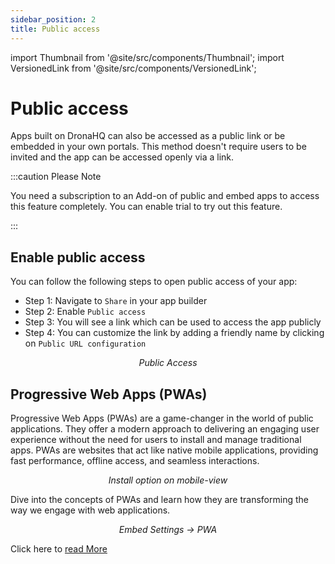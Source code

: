 ```yaml
---
sidebar_position: 2
title: Public access
---
```


import Thumbnail from '@site/src/components/Thumbnail';
import VersionedLink from '@site/src/components/VersionedLink';

# Public access

Apps built on DronaHQ can also be accessed as a public link or be embedded in your own portals. This method doesn't require users to be invited and the app can be accessed openly via a link. 

:::caution Please Note

You need a subscription to an Add-on of public and embed apps to access this feature completely. You can enable trial to try out this feature.

:::

## Enable public access

You can follow the following steps to open public access of your app:

- Step 1: Navigate to `Share` in your app builder
- Step 2: Enable `Public access`
- Step 3: You will see a link which can be used to access the app publicly
- Step 4: You can customize the link by adding a friendly name by clicking on `Public URL configuration`

<figure>
  <Thumbnail src="/img/accessing-apps/public-access.png" alt="Public Access" width='100%'/>
  <figcaption align = "center"><i>Public Access</i></figcaption>
</figure>




## Progressive Web Apps (PWAs) 

Progressive Web Apps (PWAs) are a game-changer in the world of public applications. They offer a modern approach to delivering an engaging user experience without the need for users to install and manage traditional apps. PWAs are websites that act like native mobile applications, providing fast performance, offline access, and seamless interactions.

<figure>
  <Thumbnail src="/img/building-apps-concepts/pwa-apps/install2.jpg" alt="Install option on mobile-view" />
  <figcaption align='center'><i>Install option on mobile-view</i></figcaption>
</figure>

Dive into the concepts of PWAs and learn how they are transforming the way we engage with web applications.

   <figure>
    <Thumbnail src="/img/building-apps-concepts/pwa-apps/settings.png" alt="Embed Settings -> PWA " />
    <figcaption align='center'><i>Embed Settings -> PWA </i></figcaption>
   </figure>

Click here to [read More](../../building-apps-concepts/pwa-apps/)



